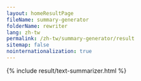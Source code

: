 ```yaml
---
layout: homeResultPage
fileName: summary-generator
folderName: rewriter
lang: zh-tw
permalink: /zh-tw/summary-generator/result
sitemap: false
nointernationalization: true
---
```

{% include result/text-summarizer.html %}

<script src="/js/result/summarizer.js" data-foldername="{{page.folderName}}" data-lang="{{page.lang}}"></script>
